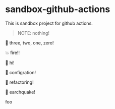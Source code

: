 # sandbox-github-actions

This is sandbox project for github actions.

> NOTE: nothing!

:rocket: three, two, one, zero!

:boom: fire!!

:hatching_chick: hi!

:hammer: configration!

:shirt: refactoring!

:hammer: earchquake!

foo